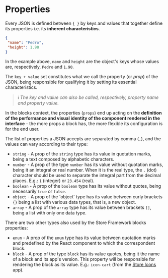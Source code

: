 # Properties 

Every JSON is defined between `{ }` by keys and values that together define its properties i.e. its **inherent characteristics**. 

```json
{
 "name": "Pedro",
 "height": 1.90
}
```

In the example above, `name` and `height` are the object's keys whose values are, respectively, `Pedro` and `1.90`. 

The `key + value` set constitutes what we call the property (or *prop*) of the JSON, being responsible for qualifying it by setting its essential characteristics.

> ℹ️ *The key and value can also be called, respectively, property name and property value.*

In the blocks context, the properties (`props`) end up acting on the **definition of the performance and visual identity of the component rendered in the interface** - the more props a block has, the more flexible its configuration is for the end user.

The list of properties a JSON accepts are separated by comma (`,`), and the values can vary according to their type:

- `string` - A prop of the `string` type has its value in quotation marks, being a text composed by alphabetic characters.
- `number` - A prop of the type `number` has its value without quotation marks, being it an integral or real number. When it is the real type, the `.` (dot) character should be used to separate the integral part from the decimal places. E.g.: `1` (integer) or `23.454` (real).
- `boolean` - A prop of the `boolean` type has its value without quotes, being necessarily `true` or `false`.
- `object` - A prop of the 'object' type has its value between curly brackets `{}` being a list with various data types, that is, a new object. 
- `array` - A prop of the `array` type has its value between brackets `[]`, being a list with only one data type.

There are two other types also used by the Store Framework blocks properties:

- `enum` - A prop of the `enum` type has its value between quotation marks and predefined by the React component to which the correspondent block.
- `block` - A prop of the type `block` has its value quotes, being it the name of a block and its app's version. This property will be responsible for rendering the block as its value. E.g.: `icon-cart` (from the [Store Icons](https://vtex.io/docs/components/all/vtex.store-icons) app).
